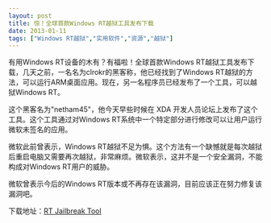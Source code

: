 ```yaml
---
layout: post
title: 惊！全球首款Windows RT越狱工具发布下载		
date: 2013-01-11
tags: ["Windows RT越狱","实用软件","资源","越狱"]
---
```


有用Windows RT设备的木有？有福啦！全球首款Windows RT越狱工具发布下载，几天之前，一名名为clrokr的黑客称，他已经找到了Windows RT越狱的方法，可以运行ARM桌面应用。现在，另一名程序员已经发布了一个工具，可以越狱Windows RT。

这个黑客名为"netham45"，他今天早些时候在 XDA 开发人员论坛上发布了这个工具。这个工具通过对Windows RT系统中一个特定部分进行修改可以让用户运行微软未签名的应用。

微软此前曾表示，Windows RT越狱不足为惧。这个方法有一个缺憾就是每次越狱后重启电脑又需要再次越狱，非常麻烦。微软表示，这并不是一个安全漏洞，不能构成对Windows RT用户的威胁。

微软曾表示今后的Windows RT版本或不再存在该漏洞，目前应该正在努力修复该漏洞吧。

下载地址：<a title="RT Jailbreak Tool" href="http://forum.xda-developers.com/showthread.php?t=2092158" target="_blank">RT Jailbreak Tool</a>		